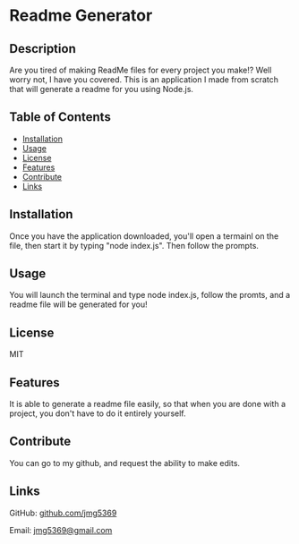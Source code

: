 
# Readme Generator 

## Description

Are you tired of making ReadMe files for every project you make!? Well worry not, I have you covered. This is an application I made from scratch that will generate a readme for you using Node.js.

## Table of Contents

- [Installation](#installation)
- [Usage](#usage)
- [License](#license)
- [Features](#features)
- [Contribute](#contribute)
- [Links](#links)

## Installation

Once you have the application downloaded, you'll open a termainl on the file, then start it by typing "node index.js". Then follow the prompts. 

## Usage

You will launch the terminal and type node index.js, follow the promts, and a readme file will be generated for you! 


## License

MIT

## Features

It is able to generate a readme file easily, so that when you are done with a project, you don't have to do it entirely yourself. 

## Contribute

You can go to my github, and request the ability to make edits. 

## Links

GitHub: [github.com/jmg5369](https://github.com/jmg5369/ReadMe-Generator)

Email: [jmg5369@gmail.com](mailto:jmg5369@gmail.com)
